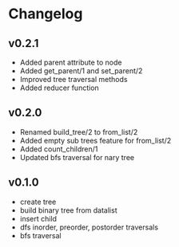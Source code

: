 # Changelog

## v0.2.1

* Added parent attribute to node
* Added get_parent/1 and set_parent/2
* Improved tree traversal methods
* Added reducer function

## v0.2.0

* Renamed build_tree/2 to from_list/2
* Added empty sub trees feature for from_list/2
* Added count_children/1
* Updated bfs traversal for nary tree

## v0.1.0

* create tree
* build binary tree from datalist
* insert child
* dfs inorder, preorder, postorder traversals
* bfs traversal
